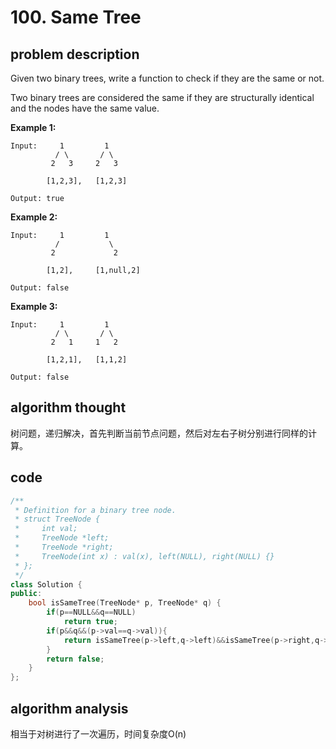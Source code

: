 # 100. Same Tree

## problem description

Given two binary trees, write a function to check if they are the same or not.

Two binary trees are considered the same if they are structurally identical and the nodes have the same value.

**Example 1:**

```text
Input:     1         1
          / \       / \
         2   3     2   3

        [1,2,3],   [1,2,3]

Output: true
```

**Example 2:**

```text
Input:     1         1
          /           \
         2             2

        [1,2],     [1,null,2]

Output: false
```

**Example 3:**

```text
Input:     1         1
          / \       / \
         2   1     1   2

        [1,2,1],   [1,1,2]

Output: false
```

## algorithm thought

树问题，递归解决，首先判断当前节点问题，然后对左右子树分别进行同样的计算。

## code

```cpp
/**
 * Definition for a binary tree node.
 * struct TreeNode {
 *     int val;
 *     TreeNode *left;
 *     TreeNode *right;
 *     TreeNode(int x) : val(x), left(NULL), right(NULL) {}
 * };
 */
class Solution {
public:
    bool isSameTree(TreeNode* p, TreeNode* q) {
        if(p==NULL&&q==NULL)
            return true;
        if(p&&q&&(p->val==q->val)){
            return isSameTree(p->left,q->left)&&isSameTree(p->right,q->right);
        }
        return false;
    }
};
```

## algorithm analysis

相当于对树进行了一次遍历，时间复杂度O\(n\)

